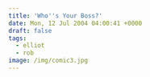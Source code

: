```yaml
---
title: 'Who''s Your Boss?'
date: Mon, 12 Jul 2004 04:00:41 +0000
draft: false
tags:
  - elliot
  - rob
image: /img/comic3.jpg
---
```


